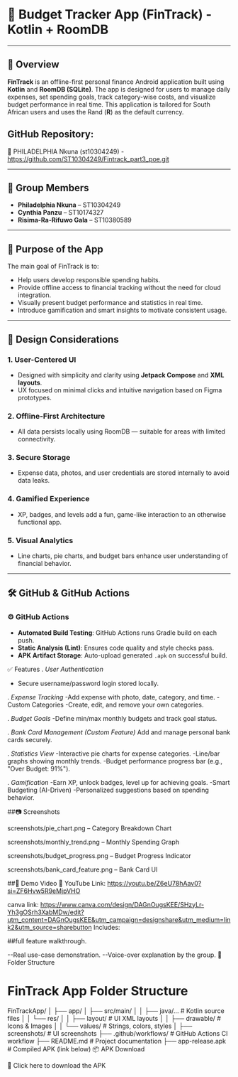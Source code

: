 # 💸 Budget Tracker App (FinTrack) - Kotlin + RoomDB

---

## 📱 Overview

**FinTrack** is an offline-first personal finance Android application built using **Kotlin** and **RoomDB (SQLite)**. The app is designed for users to manage daily expenses, set spending goals, track category-wise costs, and visualize budget performance in real time. This application is tailored for South African users and uses the Rand (**R**) as the default currency.


## GitHub Repository:
🔗  PHILADELPHIA Nkuna (st10304249) -https://github.com/ST10304249/Fintrack_part3_poe.git 



---

## 👥 Group Members

- **Philadelphia Nkuna** – ST10304249  
- **Cynthia Panzu** – ST10174327  
- **Risima-Ra-Rifuwo Gala** – ST10380589  

---

## 🎯 Purpose of the App

The main goal of FinTrack is to:

- Help users develop responsible spending habits.
- Provide offline access to financial tracking without the need for cloud integration.
- Visually present budget performance and statistics in real time.
- Introduce gamification and smart insights to motivate consistent usage.

---

## 🎨 Design Considerations

### 1. **User-Centered UI**
- Designed with simplicity and clarity using **Jetpack Compose** and **XML layouts**.
- UX focused on minimal clicks and intuitive navigation based on Figma prototypes.

### 2. **Offline-First Architecture**
- All data persists locally using RoomDB — suitable for areas with limited connectivity.

### 3. **Secure Storage**
- Expense data, photos, and user credentials are stored internally to avoid data leaks.

### 4. **Gamified Experience**
- XP, badges, and levels add a fun, game-like interaction to an otherwise functional app.

### 5. **Visual Analytics**
- Line charts, pie charts, and budget bars enhance user understanding of financial behavior.

---

## 🛠 GitHub & GitHub Actions


### ⚙️ GitHub Actions
- **Automated Build Testing**: GitHub Actions runs Gradle build on each push.
- **Static Analysis (Lint)**: Ensures code quality and style checks pass.
- **APK Artifact Storage**: Auto-upload generated `.apk` on successful build.

✅ Features
. *User Authentication*
- Secure username/password login stored locally.

. *Expense Tracking*
-Add expense with photo, date, category, and time.
-Custom Categories
-Create, edit, and remove your own categories.

. *Budget Goals*
-Define min/max monthly budgets and track goal status.

. *Bank Card Management (Custom Feature)*
Add and manage personal bank cards securely.

. *Statistics View*
-Interactive pie charts for expense categories.
-Line/bar graphs showing monthly trends.
-Budget performance progress bar (e.g., "Over Budget: 91%").

. *Gamification*
-Earn XP, unlock badges, level up for achieving goals.
-Smart Budgeting (AI-Driven)
-Personalized suggestions based on spending behavior.

##📷 Screenshots


screenshots/pie_chart.png – Category Breakdown Chart

screenshots/monthly_trend.png – Monthly Spending Graph

screenshots/budget_progress.png – Budget Progress Indicator

screenshots/bank_card_feature.png – Bank Card UI

##🔗 Demo Video
🎥 YouTube Link: https://youtu.be/Z6eU78hAav0?si=ZF6Hvw5R9eMjpVHO

canva link: https://www.canva.com/design/DAGnOugsKEE/SHzyLr-Yh3gOSrh3XabMDw/edit?utm_content=DAGnOugsKEE&utm_campaign=designshare&utm_medium=link2&utm_source=sharebutton
Includes:

##full feature walkthrough.

--Real use-case demonstration.
--Voice-over explanation by the group.
                                                                                                                                                          📂 Folder Structure
# FinTrack App Folder Structure
FinTrackApp/
│
├── app/
│   ├── src/main/
│   │   ├── java/...               # Kotlin source files
│   │   └── res/
│   │       ├── layout/            # UI XML layouts
│   │       ├── drawable/          # Icons & Images
│   │       └── values/            # Strings, colors, styles
│
├── screenshots/                   # UI screenshots
├── .github/workflows/             # GitHub Actions CI workflow
├── README.md                      # Project documentation
├── app-release.apk                # Compiled APK (link below)
📦 APK Download

📱 Click here to download the APK
